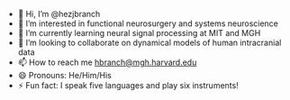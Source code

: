 - 👋 Hi, I’m @hezjbranch
- 👀 I’m interested in functional neurosurgery and systems neuroscience
- 🌱 I’m currently learning neural signal processing at MIT and MGH
- 💞️ I’m looking to collaborate on dynamical models of human intracranial data
- 📫 How to reach me hbranch@mgh.harvard.edu
- 😄 Pronouns: He/Him/His
- ⚡ Fun fact: I speak five languages and play six instruments!

<!---
hezjbranch/hezjbranch is a ✨ special ✨ repository because its `README.md` (this file) appears on your GitHub profile.
You can click the Preview link to take a look at your changes.
--->
